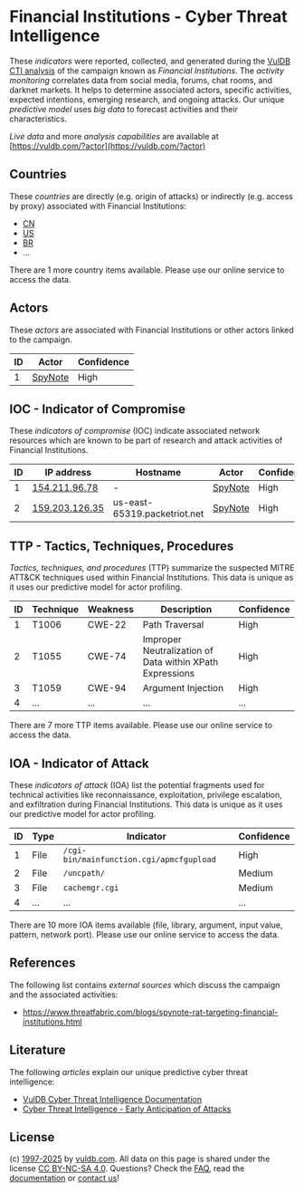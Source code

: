 # Financial Institutions - Cyber Threat Intelligence

These _indicators_ were reported, collected, and generated during the [VulDB CTI analysis](https://vuldb.com/?kb.cti) of the campaign known as _Financial Institutions_. The _activity monitoring_ correlates data from social media, forums, chat rooms, and darknet markets. It helps to determine associated actors, specific activities, expected intentions, emerging research, and ongoing attacks. Our unique _predictive model_ uses _big data_ to forecast activities and their characteristics.

_Live data_ and more _analysis capabilities_ are available at [https://vuldb.com/?actor](https://vuldb.com/?actor)

## Countries

These _countries_ are directly (e.g. origin of attacks) or indirectly (e.g. access by proxy) associated with Financial Institutions:

* [CN](https://vuldb.com/?country.cn)
* [US](https://vuldb.com/?country.us)
* [BR](https://vuldb.com/?country.br)
* ...

There are 1 more country items available. Please use our online service to access the data.

## Actors

These _actors_ are associated with Financial Institutions or other actors linked to the campaign.

ID | Actor | Confidence
-- | ----- | ----------
1 | [SpyNote](https://vuldb.com/?actor.spynote) | High

## IOC - Indicator of Compromise

These _indicators of compromise_ (IOC) indicate associated network resources which are known to be part of research and attack activities of Financial Institutions.

ID | IP address | Hostname | Actor | Confidence
-- | ---------- | -------- | ----- | ----------
1 | [154.211.96.78](https://vuldb.com/?ip.154.211.96.78) | - | [SpyNote](https://vuldb.com/?actor.spynote) | High
2 | [159.203.126.35](https://vuldb.com/?ip.159.203.126.35) | us-east-65319.packetriot.net | [SpyNote](https://vuldb.com/?actor.spynote) | High

## TTP - Tactics, Techniques, Procedures

_Tactics, techniques, and procedures_ (TTP) summarize the suspected MITRE ATT&CK techniques used within Financial Institutions. This data is unique as it uses our predictive model for actor profiling.

ID | Technique | Weakness | Description | Confidence
-- | --------- | -------- | ----------- | ----------
1 | T1006 | CWE-22 | Path Traversal | High
2 | T1055 | CWE-74 | Improper Neutralization of Data within XPath Expressions | High
3 | T1059 | CWE-94 | Argument Injection | High
4 | ... | ... | ... | ...

There are 7 more TTP items available. Please use our online service to access the data.

## IOA - Indicator of Attack

These _indicators of attack_ (IOA) list the potential fragments used for technical activities like reconnaissance, exploitation, privilege escalation, and exfiltration during Financial Institutions. This data is unique as it uses our predictive model for actor profiling.

ID | Type | Indicator | Confidence
-- | ---- | --------- | ----------
1 | File | `/cgi-bin/mainfunction.cgi/apmcfgupload` | High
2 | File | `/uncpath/` | Medium
3 | File | `cachemgr.cgi` | Medium
4 | ... | ... | ...

There are 10 more IOA items available (file, library, argument, input value, pattern, network port). Please use our online service to access the data.

## References

The following list contains _external sources_ which discuss the campaign and the associated activities:

* https://www.threatfabric.com/blogs/spynote-rat-targeting-financial-institutions.html

## Literature

The following _articles_ explain our unique predictive cyber threat intelligence:

* [VulDB Cyber Threat Intelligence Documentation](https://vuldb.com/?kb.cti)
* [Cyber Threat Intelligence - Early Anticipation of Attacks](https://www.scip.ch/en/?labs.20201022)

## License

(c) [1997-2025](https://vuldb.com/?kb.changelog) by [vuldb.com](https://vuldb.com/?kb.about). All data on this page is shared under the license [CC BY-NC-SA 4.0](https://creativecommons.org/licenses/by-nc-sa/4.0/). Questions? Check the [FAQ](https://vuldb.com/?kb.faq), read the [documentation](https://vuldb.com/?kb) or [contact us](https://vuldb.com/?contact)!
